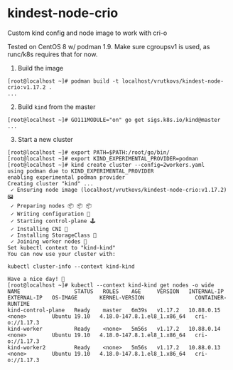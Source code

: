 # kindest-node-crio
Custom kind config and node image to work with cri-o

Tested on CentOS 8 w/ podman 1.9. Make sure cgroupsv1 is used, as runc/k8s requires that for now.

1. Build the image
```
[root@localhost ~]# podman build -t localhost/vrutkovs/kindest-node-crio:v1.17.2 .
...
```

2. Build `kind` from the master
```
[root@localhost ~]# GO111MODULE="on" go get sigs.k8s.io/kind@master
...
```

3. Start a new cluster
```
[root@localhost ~]# export PATH=$PATH:/root/go/bin/
[root@localhost ~]# export KIND_EXPERIMENTAL_PROVIDER=podman
[root@localhost ~]# kind create cluster --config=2workers.yaml 
using podman due to KIND_EXPERIMENTAL_PROVIDER
enabling experimental podman provider
Creating cluster "kind" ...
 ✓ Ensuring node image (localhost/vrutkovs/kindest-node-crio:v1.17.2) 🖼
 ✓ Preparing nodes 📦 📦 📦  
 ✓ Writing configuration 📜 
 ✓ Starting control-plane 🕹️ 
 ✓ Installing CNI 🔌 
 ✓ Installing StorageClass 💾 
 ✓ Joining worker nodes 🚜 
Set kubectl context to "kind-kind"
You can now use your cluster with:

kubectl cluster-info --context kind-kind

Have a nice day! 👋
[root@localhost ~]# kubectl --context kind-kind get nodes -o wide
NAME                 STATUS   ROLES    AGE     VERSION   INTERNAL-IP   EXTERNAL-IP   OS-IMAGE       KERNEL-VERSION                CONTAINER-RUNTIME
kind-control-plane   Ready    master   6m39s   v1.17.2   10.88.0.15    <none>        Ubuntu 19.10   4.18.0-147.8.1.el8_1.x86_64   cri-o://1.17.3
kind-worker          Ready    <none>   5m56s   v1.17.2   10.88.0.14    <none>        Ubuntu 19.10   4.18.0-147.8.1.el8_1.x86_64   cri-o://1.17.3
kind-worker2         Ready    <none>   5m56s   v1.17.2   10.88.0.13    <none>        Ubuntu 19.10   4.18.0-147.8.1.el8_1.x86_64   cri-o://1.17.3
```
